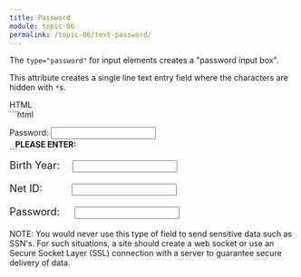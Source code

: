 ```yaml
---
title: Password
module: topic-06
permalink: /topic-06/text-password/
---
```


<div class="divider-heading"></div>

The `type="password"` for input elements creates a "password input box".

This attribute creates a single line text entry field where the characters are hidden with `*`s.


<div class="code-heading">
  <span class="html">HTML</span>
</div>
```html
<p>
  Password:
  <input type="password" name="password" id="test-password" />
</p>
```

<div class="row" style="margin-top: -30px;">
  <div class="col-lg-12">
    <div class="bs-component">
      <div class="panel panel-success">
        <div class="panel-heading">
          <h4 style="text-transform: uppercase; margin: inherit;">
            <i class="fa fa-check-circle" aria-hidden="true" style="margin-right: 10px"></i>
            Please Enter:
          </h4>
        </div>
          <div class="panel-body">
            <p style="font-size: large;">
              <span style="margin-right: 1em;">Birth Year:</span>
              <input type="text" name="name" id="test-date" />
            </p>
            <p style="font-size: large;">
              <span style="margin-right: 2.6em;">Net ID:</span>
              <input type="text" name="name" id="test-text" />
            </p>
            <p style="font-size: large;">
              <span style="margin-right: 1.2em;">Password:</span>
              <input type="password" name="password" id="test-password" maxlength="15"/>
            </p>
          </div>
      </div>
    </div>
  </div>
</div>


<span class="label label-info">NOTE:</span> You would never use this type of field to send sensitive data such as SSN's. For such situations, a site should create a web socket or use an Secure Socket Layer (SSL) connection with a server to guarantee secure delivery of data.
